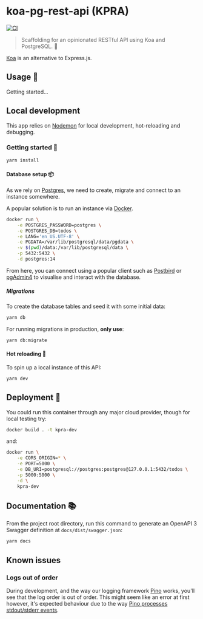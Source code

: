 # koa-pg-rest-api (KPRA)

[![CI](https://github.com/Adam-Zerella/koa-pg-rest-api/actions/workflows/CI.yml/badge.svg)](https://github.com/Adam-Zerella/koa-pg-rest-api/actions/workflows/CI.yml)

> Scaffolding for an opinionated RESTful API using Koa and PostgreSQL. 🦴

[Koa](https://koajs.com/) is an alternative to Express.js.

## Usage 📖

Getting started...

## Local development

This app relies on [Nodemon](https://nodemon.io/) for local development, hot-reloading and debugging.

### Getting started 🌱

```sh
yarn install
```

#### Database setup 📦

As we rely on [Postgres](https://www.postgresql.org/), we need to create, migrate and connect to an instance somewhere.

A popular solution is to run an instance via [Docker](https://www.docker.com/).

```sh
docker run \
    -e POSTGRES_PASSWORD=postgres \
    -e POSTGRES_DB=todos \
    -e LANG='en_US.UTF-8' \
    -e PGDATA=/var/lib/postgresql/data/pgdata \
    -v $(pwd)/data:/var/lib/postgresql/data \
    -p 5432:5432 \
    -d postgres:14
```

From here, you can connect using a popular client such as [Postbird](https://www.electronjs.org/apps/postbird) or [pgAdmin4](https://www.pgadmin.org/download/) to visualise and interact with the database.

##### Migrations

To create the database tables and seed it with some initial data:

```sh
yarn db
```

For running migrations in production, **only use**: 

```sh
yarn db:migrate
```

#### Hot reloading 🔫

To spin up a local instance of this API:

```sh
yarn dev
```

## Deployment 🚢

You could run this container through any major cloud provider, though for local testing try:

```sh
docker build . -t kpra-dev
```

and:

```sh
docker run \
    -e CORS_ORIGIN=* \
    -e PORT=5000 \
    -e DB_URI=postgresql://postgres:postgres@127.0.0.1:5432/todos \
    -p 5000:5000 \
    -d \
    kpra-dev
```

## Documentation 📚

From the project root directory, run this command to generate an OpenAPI 3 Swagger definition at `docs/dist/swagger.json`:

```sh
yarn docs
```


## Known issues

### Logs out of order

During development, and the way our logging framework [Pino](https://github.com/pinojs/pino) works, you'll
see that the log order is out of order. This might seem like an error at first however, it's expected
behaviour due to the way [Pino processes stdout/stderr events](https://github.com/pinojs/pino-pretty/issues/275).
